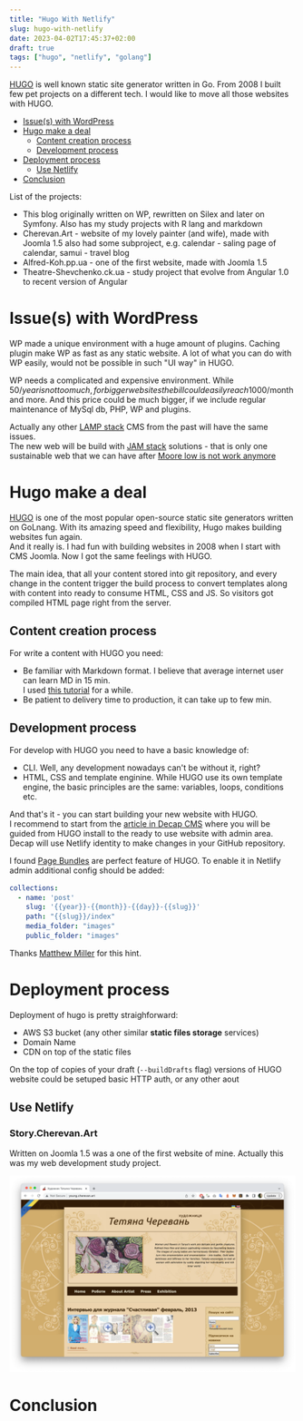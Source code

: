 ```yaml
---
title: "Hugo With Netlify"
slug: hugo-with-netlify
date: 2023-04-02T17:45:37+02:00
draft: true
tags: ["hugo", "netlify", "golang"]
---
```

[HUGO]() is well known static site generator written in Go.
From 2008 I built few pet projects on a different tech.
I would like to move all those websites with HUGO.

<!--more-->

- [Issue(s) with WordPress](#issues-with-wordpress)
- [Hugo make a deal](#hugo-make-a-deal)
  - [Content creation process](#content-creation-process)
  - [Development process](#development-process)
- [Deployment process](#deployment-process)
  - [Use Netlify](#use-netlify)
- [Conclusion](#conclusion)

List of the projects:
- This blog originally written on WP, rewritten on Silex and later on Symfony.
  Also has my study projects with R lang and markdown
- Cherevan.Art - website of my lovely painter (and wife), made with Joomla 1.5
  also had some subproject, e.g. calendar - saling page of calendar, 
  samui - travel blog
- Alfred-Koh.pp.ua - one of the first website, made with Joomla 1.5
- Theatre-Shevchenko.ck.ua - study project that evolve from Angular 1.0 
  to recent version of Angular

# Issue(s) with WordPress

WP made a unique environment with a huge amount of plugins.
Caching plugin make WP as fast as any static website.
A lot of what you can do with WP easily,
would not be possible in such "UI way" in HUGO.

WP needs a complicated and expensive environment.
While 50$/year is not too much, for bigger websites 
the bill could easily reach 1000$/month and more. And this price could be much
bigger, if we include regular maintenance of MySql db, 
PHP, WP and plugins.

Actually any other [LAMP stack](https://en.wikipedia.org/wiki/LAMP_(software_bundle)) 
CMS from the past will have the same issues.  
The new web will be build with [JAM stack](https://jamstack.org/) 
solutions - that is only one sustainable 
web that we can have after 
[Moore low is not work anymore](https://en.wikipedia.org/wiki/Moore%27s_law#Recent_trends)

# Hugo make a deal

[HUGO](https://gohugo.io/) is one of the most popular open-source static site generators 
written on GoLnang. 
With its amazing speed and flexibility, Hugo makes building websites fun again.  
And it really is. I had fun with building websites in 2008 when I start with CMS Joomla.
Now I got the same feelings with HUGO.

The main idea, that all your content stored into git repository, and every change
in the content trigger the build process to convert templates along with content 
into ready to consume HTML, CSS and JS. So visitors got compiled HTML page 
right from the server.

## Content creation process

For write a content with HUGO you need:
- Be familiar with Markdown format. I believe that average internet user can learn MD in 15 min.  
  I used [this tutorial](https://docs.github.com/en/get-started/writing-on-github/getting-started-with-writing-and-formatting-on-github/basic-writing-and-formatting-syntax)
  for a while.
- Be patient to delivery time to production, it can take up to few min.

## Development process
For develop with HUGO you need to have a basic knowledge of:
- CLI. Well, any development nowadays can't be without it, right?
- HTML, CSS and template enginine. While HUGO use its own template engine, 
  the basic principles are the same: variables, loops, conditions etc.

And that's it - you can start building your new website with HUGO.  
I recommend to start from the [article in Decap CMS](https://decapcms.org/docs/hugo/)
where you will be guided from HUGO install to the ready to use website with admin area.
Decap will use Netlify identity to make changes in your GitHub repository.

I found [Page Bundles](https://gohugo.io/content-management/page-bundles/)
are perfect feature of HUGO.
To enable it in Netlify admin additional config should be added:
```yaml
collections:
  - name: 'post'
    slug: '{{year}}-{{month}}-{{day}}-{{slug}}'
    path: "{{slug}}/index"
    media_folder: "images"
    public_folder: "images"
```
Thanks [Matthew Miller](https://blog.millerti.me/2021/12/23/supporting-hugo-page-bundles-in-netlify-cms/) 
for this hint.

# Deployment process

Deployment of hugo is pretty straighforward:
- AWS S3 bucket (any other similar **static files storage** services)
- Domain Name
- CDN on top of the static files

On the top of copies of your draft (`--buildDrafts` flag) versions of HUGO website
could be setuped basic HTTP auth, or any other aout


## Use Netlify

### Story.Cherevan.Art

Written on Joomla 1.5 was a one of the first website of mine. 
Actually this was my web development study project.

![First version of cherevan.art website](./young.cherevan.art.png)

# Conclusion
